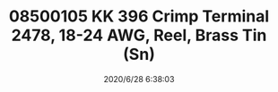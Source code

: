 ﻿---
layout: post 
title: 08500105 KK 396 Crimp Terminal 2478, 18-24 AWG, Reel, Brass Tin (Sn)
tags: KK396
categories: housing-terminal
overview: KK 396 Crimp Terminal 2478, 18-24 AWG, Reel, Brass Tin (Sn)
part_number: 08500105
thumb_img: static/202006/356-thumb-20200628143849.jpg
small_img: static/202006/356-20200628143849.jpg
date: 2020/6/28 6:38:03
---



